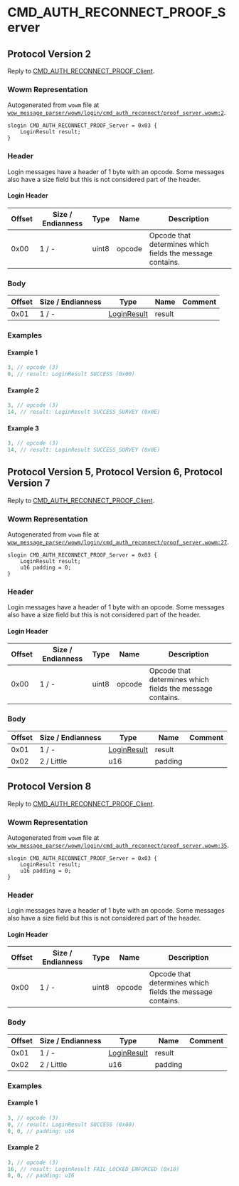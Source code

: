 # CMD_AUTH_RECONNECT_PROOF_Server

## Protocol Version 2

Reply to [CMD_AUTH_RECONNECT_PROOF_Client](./cmd_auth_reconnect_proof_client.md).

### Wowm Representation

Autogenerated from `wowm` file at [`wow_message_parser/wowm/login/cmd_auth_reconnect/proof_server.wowm:2`](https://github.com/gtker/wow_messages/tree/main/wow_message_parser/wowm/login/cmd_auth_reconnect/proof_server.wowm#L2).
```rust,ignore
slogin CMD_AUTH_RECONNECT_PROOF_Server = 0x03 {
    LoginResult result;
}
```
### Header

Login messages have a header of 1 byte with an opcode. Some messages also have a size field but this is not considered part of the header.

#### Login Header

| Offset | Size / Endianness | Type   | Name   | Description |
| ------ | ----------------- | ------ | ------ | ----------- |
| 0x00   | 1 / -             | uint8  | opcode | Opcode that determines which fields the message contains.|

### Body

| Offset | Size / Endianness | Type | Name | Comment |
| ------ | ----------------- | ---- | ---- | ------- |
| 0x01 | 1 / - | [LoginResult](loginresult.md) | result |  |

### Examples

#### Example 1

```c
3, // opcode (3)
0, // result: LoginResult SUCCESS (0x00)
```
#### Example 2

```c
3, // opcode (3)
14, // result: LoginResult SUCCESS_SURVEY (0x0E)
```
#### Example 3

```c
3, // opcode (3)
14, // result: LoginResult SUCCESS_SURVEY (0x0E)
```
## Protocol Version 5, Protocol Version 6, Protocol Version 7

Reply to [CMD_AUTH_RECONNECT_PROOF_Client](./cmd_auth_reconnect_proof_client.md).

### Wowm Representation

Autogenerated from `wowm` file at [`wow_message_parser/wowm/login/cmd_auth_reconnect/proof_server.wowm:27`](https://github.com/gtker/wow_messages/tree/main/wow_message_parser/wowm/login/cmd_auth_reconnect/proof_server.wowm#L27).
```rust,ignore
slogin CMD_AUTH_RECONNECT_PROOF_Server = 0x03 {
    LoginResult result;
    u16 padding = 0;
}
```
### Header

Login messages have a header of 1 byte with an opcode. Some messages also have a size field but this is not considered part of the header.

#### Login Header

| Offset | Size / Endianness | Type   | Name   | Description |
| ------ | ----------------- | ------ | ------ | ----------- |
| 0x00   | 1 / -             | uint8  | opcode | Opcode that determines which fields the message contains.|

### Body

| Offset | Size / Endianness | Type | Name | Comment |
| ------ | ----------------- | ---- | ---- | ------- |
| 0x01 | 1 / - | [LoginResult](loginresult.md) | result |  |
| 0x02 | 2 / Little | u16 | padding |  |

## Protocol Version 8

Reply to [CMD_AUTH_RECONNECT_PROOF_Client](./cmd_auth_reconnect_proof_client.md).

### Wowm Representation

Autogenerated from `wowm` file at [`wow_message_parser/wowm/login/cmd_auth_reconnect/proof_server.wowm:35`](https://github.com/gtker/wow_messages/tree/main/wow_message_parser/wowm/login/cmd_auth_reconnect/proof_server.wowm#L35).
```rust,ignore
slogin CMD_AUTH_RECONNECT_PROOF_Server = 0x03 {
    LoginResult result;
    u16 padding = 0;
}
```
### Header

Login messages have a header of 1 byte with an opcode. Some messages also have a size field but this is not considered part of the header.

#### Login Header

| Offset | Size / Endianness | Type   | Name   | Description |
| ------ | ----------------- | ------ | ------ | ----------- |
| 0x00   | 1 / -             | uint8  | opcode | Opcode that determines which fields the message contains.|

### Body

| Offset | Size / Endianness | Type | Name | Comment |
| ------ | ----------------- | ---- | ---- | ------- |
| 0x01 | 1 / - | [LoginResult](loginresult.md) | result |  |
| 0x02 | 2 / Little | u16 | padding |  |

### Examples

#### Example 1

```c
3, // opcode (3)
0, // result: LoginResult SUCCESS (0x00)
0, 0, // padding: u16
```
#### Example 2

```c
3, // opcode (3)
16, // result: LoginResult FAIL_LOCKED_ENFORCED (0x10)
0, 0, // padding: u16
```
